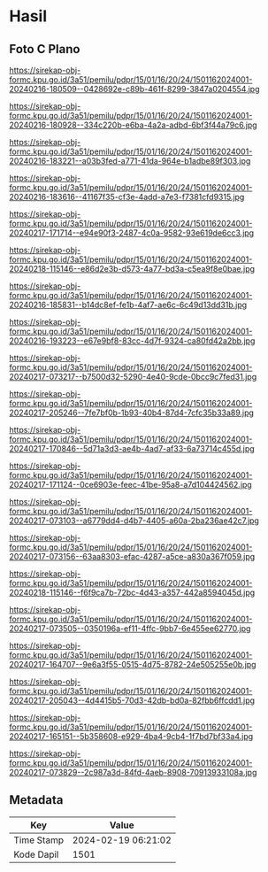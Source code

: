 # Hasil

## Foto C Plano

https://sirekap-obj-formc.kpu.go.id/3a51/pemilu/pdpr/15/01/16/20/24/1501162024001-20240216-180509--0428692e-c89b-461f-8299-3847a0204554.jpg

https://sirekap-obj-formc.kpu.go.id/3a51/pemilu/pdpr/15/01/16/20/24/1501162024001-20240216-180928--334c220b-e6ba-4a2a-adbd-6bf3f44a79c6.jpg

https://sirekap-obj-formc.kpu.go.id/3a51/pemilu/pdpr/15/01/16/20/24/1501162024001-20240216-183221--a03b3fed-a771-41da-964e-b1adbe89f303.jpg

https://sirekap-obj-formc.kpu.go.id/3a51/pemilu/pdpr/15/01/16/20/24/1501162024001-20240216-183616--41167f35-cf3e-4add-a7e3-f7381cfd9315.jpg

https://sirekap-obj-formc.kpu.go.id/3a51/pemilu/pdpr/15/01/16/20/24/1501162024001-20240217-171714--e94e90f3-2487-4c0a-9582-93e619de6cc3.jpg

https://sirekap-obj-formc.kpu.go.id/3a51/pemilu/pdpr/15/01/16/20/24/1501162024001-20240218-115146--e86d2e3b-d573-4a77-bd3a-c5ea9f8e0bae.jpg

https://sirekap-obj-formc.kpu.go.id/3a51/pemilu/pdpr/15/01/16/20/24/1501162024001-20240216-185831--b14dc8ef-fe1b-4af7-ae6c-6c49d13dd31b.jpg

https://sirekap-obj-formc.kpu.go.id/3a51/pemilu/pdpr/15/01/16/20/24/1501162024001-20240216-193223--e67e9bf8-83cc-4d7f-9324-ca80fd42a2bb.jpg

https://sirekap-obj-formc.kpu.go.id/3a51/pemilu/pdpr/15/01/16/20/24/1501162024001-20240217-073217--b7500d32-5290-4e40-9cde-0bcc9c7fed31.jpg

https://sirekap-obj-formc.kpu.go.id/3a51/pemilu/pdpr/15/01/16/20/24/1501162024001-20240217-205246--7fe7bf0b-1b93-40b4-87d4-7cfc35b33a89.jpg

https://sirekap-obj-formc.kpu.go.id/3a51/pemilu/pdpr/15/01/16/20/24/1501162024001-20240217-170846--5d71a3d3-ae4b-4ad7-af33-6a73714c455d.jpg

https://sirekap-obj-formc.kpu.go.id/3a51/pemilu/pdpr/15/01/16/20/24/1501162024001-20240217-171124--0ce6903e-feec-41be-95a8-a7d104424562.jpg

https://sirekap-obj-formc.kpu.go.id/3a51/pemilu/pdpr/15/01/16/20/24/1501162024001-20240217-073103--a6779dd4-d4b7-4405-a60a-2ba236ae42c7.jpg

https://sirekap-obj-formc.kpu.go.id/3a51/pemilu/pdpr/15/01/16/20/24/1501162024001-20240217-073156--63aa8303-efac-4287-a5ce-a830a367f059.jpg

https://sirekap-obj-formc.kpu.go.id/3a51/pemilu/pdpr/15/01/16/20/24/1501162024001-20240218-115146--f6f9ca7b-72bc-4d43-a357-442a8594045d.jpg

https://sirekap-obj-formc.kpu.go.id/3a51/pemilu/pdpr/15/01/16/20/24/1501162024001-20240217-073505--0350196a-ef11-4ffc-9bb7-6e455ee62770.jpg

https://sirekap-obj-formc.kpu.go.id/3a51/pemilu/pdpr/15/01/16/20/24/1501162024001-20240217-164707--9e6a3f55-0515-4d75-8782-24e505255e0b.jpg

https://sirekap-obj-formc.kpu.go.id/3a51/pemilu/pdpr/15/01/16/20/24/1501162024001-20240217-205043--4d4415b5-70d3-42db-bd0a-82fbb6ffcdd1.jpg

https://sirekap-obj-formc.kpu.go.id/3a51/pemilu/pdpr/15/01/16/20/24/1501162024001-20240217-165151--5b358608-e929-4ba4-9cb4-1f7bd7bf33a4.jpg

https://sirekap-obj-formc.kpu.go.id/3a51/pemilu/pdpr/15/01/16/20/24/1501162024001-20240217-073829--2c987a3d-84fd-4aeb-8908-70913933108a.jpg


## Metadata

| Key        | Value               |
| ---------- | ------------------- |
| Time Stamp | 2024-02-19 06:21:02 |
| Kode Dapil | 1501                |



